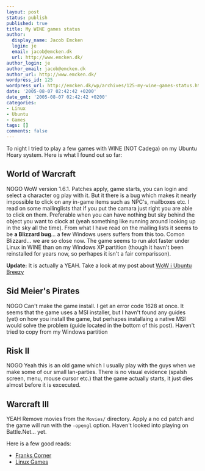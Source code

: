 ```yaml
---
layout: post
status: publish
published: true
title: My WINE games status
author:
  display_name: Jacob Emcken
  login: je
  email: jacob@emcken.dk
  url: http://www.emcken.dk/
author_login: je
author_email: jacob@emcken.dk
author_url: http://www.emcken.dk/
wordpress_id: 125
wordpress_url: http://emcken.dk/wp/archives/125-my-wine-games-status.html
date: '2005-08-07 02:42:42 +0200'
date_gmt: '2005-08-07 02:42:42 +0200'
categories:
- Linux
- Ubuntu
- Games
tags: []
comments: false
---
```

To night I tried to play a few games with WINE (NOT Cadega) on my Ubuntu Hoary system.
Here is what I found out so far:

## World of Warcraft
NOGO
WoW version 1.6.1. Patches apply, game starts, you can login and select a character og play with it. But it there is a bug which makes it nearly impossible to click on any in-game items such as NPC's, mailboxes etc. I read on some mailinglists that if you put the camara just right you are able to click on them. Preferable when you can have nothing but sky behind the object you want to clock at (yeah something like running around looking up in the sky all the time). From what I have read on the mailing lists it seems to be **a Blizzard bug**... a few Windows users suffers from this too.
Comon Blizzard... we are so close now. The game seems to run alot faster under Linux in WINE than on my Windows XP partition (though it havn't been reinstalled for years now, so perhapes it isn't a fair comparisson).

**Update:** It is actually a YEAH. Take a look at my post about [WoW i Ubuntu Breezy][3]

## Sid Meier's Pirates
NOGO
Can't make the game install. I get an error code 1628 at once.
It seems that the game uses a MSI installer, but I havn't found any guides (yet) on how you install the game, but perhapes installaing a native MSI would solve the problem (guide located in the bottom of this post).
Haven't tried to copy from my Windows partition

## Risk II
NOGO
Yeah this is an old game which I usually play with the guys when we make some of our small lan-parties. There is no visual evidence (spalsh screen, menu, mouse cursor etc.) that the game actually starts, it just dies almost before it is excecuted.

## Warcraft III
YEAH
Remove movies from the `Movies/` directory. Apply a no cd patch and the game will run with the `-opengl` option. Haven't looked into playing on Battle.Net... yet.

Here is a few good reads:

*   [Franks Corner][1]
*   [Linux Games][2]

[1]: http://frankscorner.org/
[2]: http://www.linux-gamers.net/modules/wfsection/article.php?articleid=2
[3]: http://www.emcken.dk/weblog/archives/128-World-of-Warcraft-under-WINE-with-kernel-2.6.12.html

